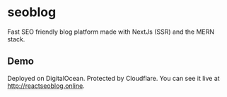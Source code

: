 # seoblog
Fast SEO friendly blog platform made with NextJs (SSR) and the MERN stack.

## Demo
Deployed on DigitalOcean. Protected by Cloudflare. You can see it live at <http://reactseoblog.online>.
